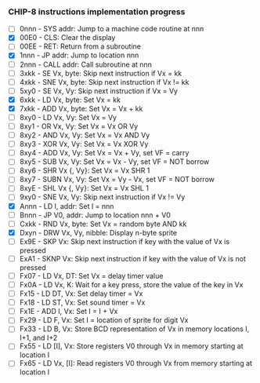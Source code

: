 ### CHIP-8 instructions implementation progress

- [ ] 0nnn - SYS addr: Jump to a machine code routine at nnn
- [x] 00E0 - CLS: Clear the display
- [ ] 00EE - RET: Return from a subroutine
- [x] 1nnn - JP addr: Jump to location nnn
- [ ] 2nnn - CALL addr: Call subroutine at nnn
- [ ] 3xkk - SE Vx, byte: Skip next instruction if Vx = kk
- [ ] 4xkk - SNE Vx, byte: Skip next instruction if Vx != kk
- [ ] 5xy0 - SE Vx, Vy: Skip next instruction if Vx = Vy
- [x] 6xkk - LD Vx, byte: Set Vx = kk
- [x] 7xkk - ADD Vx, byte: Set Vx = Vx + kk
- [ ] 8xy0 - LD Vx, Vy: Set Vx = Vy
- [ ] 8xy1 - OR Vx, Vy: Set Vx = Vx OR Vy
- [ ] 8xy2 - AND Vx, Vy: Set Vx = Vx AND Vy
- [ ] 8xy3 - XOR Vx, Vy: Set Vx = Vx XOR Vy
- [ ] 8xy4 - ADD Vx, Vy: Set Vx = Vx + Vy, set VF = carry
- [ ] 8xy5 - SUB Vx, Vy: Set Vx = Vx - Vy, set VF = NOT borrow
- [ ] 8xy6 - SHR Vx {, Vy}: Set Vx = Vx SHR 1
- [ ] 8xy7 - SUBN Vx, Vy: Set Vx = Vy - Vx, set VF = NOT borrow
- [ ] 8xyE - SHL Vx {, Vy}: Set Vx = Vx SHL 1
- [ ] 9xy0 - SNE Vx, Vy: Skip next instruction if Vx != Vy
- [x] Annn - LD I, addr: Set I = nnn
- [ ] Bnnn - JP V0, addr: Jump to location nnn + V0
- [ ] Cxkk - RND Vx, byte: Set Vx = random byte AND kk
- [x] Dxyn - DRW Vx, Vy, nibble: Display n-byte sprite
- [ ] Ex9E - SKP Vx: Skip next instruction if key with the value of Vx is pressed
- [ ] ExA1 - SKNP Vx: Skip next instruction if key with the value of Vx is not pressed
- [ ] Fx07 - LD Vx, DT: Set Vx = delay timer value
- [ ] Fx0A - LD Vx, K: Wait for a key press, store the value of the key in Vx
- [ ] Fx15 - LD DT, Vx: Set delay timer = Vx
- [ ] Fx18 - LD ST, Vx: Set sound timer = Vx
- [ ] Fx1E - ADD I, Vx: Set I = I + Vx
- [ ] Fx29 - LD F, Vx: Set I = location of sprite for digit Vx
- [ ] Fx33 - LD B, Vx: Store BCD representation of Vx in memory locations I, I+1, and I+2
- [ ] Fx55 - LD [I], Vx: Store registers V0 through Vx in memory starting at location I
- [ ] Fx65 - LD Vx, [I]: Read registers V0 through Vx from memory starting at location I
